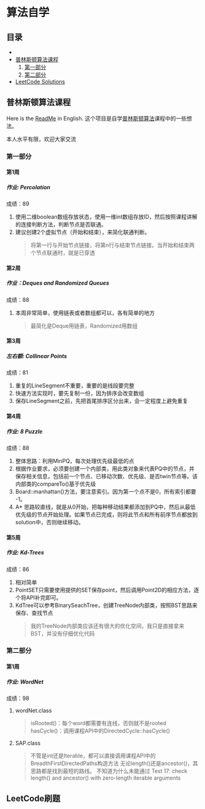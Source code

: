 # 算法自学

## 目录
- 
- <a href="#princetonalgorithmcourse">普林斯顿算法课程</a>
  1. <a href="#parti">第一部分</a>
  2. <a href="#partii">第二部分</a>
- <a href="#leetCodesolution">LeetCode Solutions</a>

## <a id="princetonalgorithmcourse">普林斯顿算法课程</a>
Here is the [ReadMe](https://github.com/yogggithub/algorithm/blob/master/README.md) in English.
这个项目是自学[普林斯顿算法](https://www.coursera.org/learn/algorithms-part1/home/welcome)课程中的一些想法。

本人水平有限，欢迎大家交流

### <a id="parti">第一部分</a>

#### 第1周

##### 作业: Percolation
成绩：89

1. 使用二维boolean数组存放状态，使用一维int数组存放ID，然后按照课程讲解的连接判断方法，判断节点是否联通。
2. 建议创建2个虚拟节点（开始和结束），来简化联通判断。
    > 将第一行与开始节点链接，将第n行与结束节点链接。当开始和结束两个节点联通时，就是已穿透

#### 第2周

##### 作业：Deques and Randomized Queues
成绩：88

1. 本周非常简单，使用链表或者数组都可以，各有简单的地方
   > 最简化是Deque用链表，Randomized用数组

#### 第3周

##### 左右额: Collinear Points
成绩：81

1. 重复的LineSegment不重要，重要的是线段要完整
2. 快速方法实现时，要先复制一份，因为排序会改变数组
3. 保存LineSegment之前，先把首尾排序区分出来，会一定程度上避免重复


#### 第4周

##### 作业: 8 Puzzle
成绩：88

1. 整体思路：利用MinPQ，每次处理优先级最低的点
2. 根据作业要求，必须要创建一个内部类，用此类对象来代表PQ中的节点，并保存相关信息，包括前一个节点、已移动次数、优先级、是否twin节点等。该内部类的compareTo()基于优先级
3. Board::manhattan()方法，要注意索引。因为第一个点不是0，所有索引都要 -1。
4. A* 思路较直线，就是从0开始，把每种移动结果都添加到PQ中，然后从最低优先级的节点开始处理。如果节点已完成，则将此节点和所有前序节点都放到solution中，否则继续移动。


#### 第5周

##### 作业: Kd-Trees
成绩：86
1. 相对简单
2. PointSET只需要使用提供的SET保存point，然后调用Point2D的相应方法，逐个将API补完即可。
3. KdTree可以参考BinarySeachTree，创建TreeNode内部类，按照BST思路来保存、查找节点
   > 我的TreeNode内部类应该还有很大的优化空间，我只是直接拿来BST，并没有仔细优化代码
   
   
### <a id="partii">第二部分</a>

#### 第1周

##### 作业: WordNet
成绩：98
1. wordNet.class
   > isRooted()：每个word都需要有连线，否则就不是rooted
   > hasCycle()：调用课程API中的DirectedCycle::hasCycle()
2. SAP.class
   > 不管是int还是Iterable，都可以直接调用课程API中的BreadthFirstDirectedPaths构造方法
   > 无论length()还是ancestor()，其思路都是找到最短的路线。
   > 不知道为什么未能通过 Test 17: check length() and ancestor() with zero-length iterable arguments


## <a id="leetCodesolution">LeetCode刷题</a>


